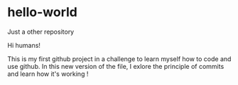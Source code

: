 # hello-world
Just a other repository

Hi humans!

This is my first github project in a challenge to learn myself how to code and use github.
In this new version of the file, I exlore the principle of commits and learn how it's working  !
